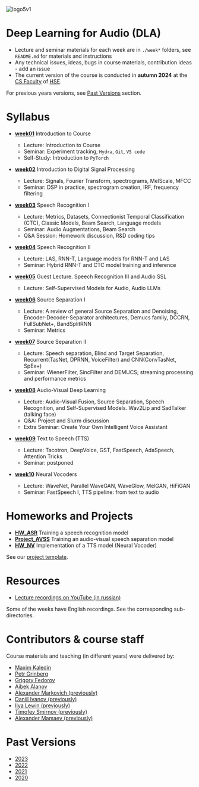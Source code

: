 ![logo5v1](https://user-images.githubusercontent.com/20357655/104316876-2be04600-54ee-11eb-93ed-f9835fde1527.jpg)

# Deep Learning for Audio (DLA)

- Lecture and seminar materials for each week are in `./week*` folders, see `README.md` for materials and instructions
- Any technical issues, ideas, bugs in course materials, contribution ideas - add an issue
- The current version of the course is conducted in **autumn 2024** at the [CS Faculty](https://cs.hse.ru/en/) of [HSE](https://www.hse.ru/en/).

For previous years versions, see [Past Versions](#past-versions) section.

# Syllabus

- [**week01**](./week01) Introduction to Course

  - Lecture: Introduction to Course
  - Seminar: Experiment tracking, `Hydra`, `Git`, `VS code`
  - Self-Study: Introduction to `PyTorch`

- [**week02**](./week02) Introduction to Digital Signal Processing

  - Lecture: Signals, Fourier Transform, spectrograms, MelScale, MFCC
  - Seminar: DSP in practice, spectrogram creation, IRF, frequency filtering

- [**week03**](./week03) Speech Recognition I

  - Lecture: Metrics, Datasets, Connectionist Temporal Classification (CTC), Classic Models, Beam Search, Language models
  - Seminar: Audio Augmentations, Beam Search
  - Q&A Session: Homework discussion, R&D coding tips

- [**week04**](./week04) Speech Recognition II

  - Lecture: LAS, RNN-T, Language models for RNN-T and LAS
  - Seminar: Hybrid RNN-T and CTC model training and inference

- [**week05**](./week05) Guest Lecture. Speech Recognition III and Audio SSL

  - Lecture: Self-Supervised Models for Audio, Audio LLMs

- [**week06**](./week06) Source Separation I

  - Lecture: A review of general Source Separation and Denoising, Encoder-Decoder-Separator architectures, Demucs family, DCCRN, FullSubNet+, BandSplitRNN
  - Seminar: Metrics

- [**week07**](./week07) Source Separation II

  - Lecture: Speech separation, Blind and Target Separation, Recurrent(TasNet, DPRNN, VoiceFilter) and CNN(ConvTasNet, SpEx+)
  - Seminar: WienerFilter, SincFilter and DEMUCS; streaming processing and performance metrics

- [**week08**](./week08) Audio-Visual Deep Learning

  - Lecture: Audio-Visual Fusion, Source Separation, Speech Recognition, and Self-Supervised Models. Wav2Lip and SadTalker (talking face)
  - Q&A: Project and Slurm discussion
  - Extra Seminar: Create Your Own Intelligent Voice Assistant

- [**week09**](./week09) Text to Speech (TTS)

  - Lecture: Tacotron, DeepVoice, GST, FastSpeech, AdaSpeech, Attention Tricks
  - Seminar: postponed

- [**week10**](./week10) Neural Vocoders

  - Lecture: WaveNet, Parallel WaveGAN, WaveGlow, MelGAN, HiFiGAN
  - Seminar: FastSpeech I, TTS pipeline: from text to audio

<!-- - [**week11**](./week11) Voice Conversion

  - Lecture: Disentanglement & Direct based methods
  - Seminar: TorchScript, HiFi-VC

 - [**week12**](./week12) Voice Biometry I

  - Lecture: Introduction. CMs for synthesized speech detection (LCNN, RawNet2, AASIST). GNNs
  - Seminar: ASVspoof, Sinc-layer, GNN

- [**week13**](./week13) Voice Biometry II

  - Lecture: CMs for replay attack detection. ASV systems. SASV systems. Streaming
  - Seminar: -

- [**week14**](./week14) Diffusion Models for Audio Generation

  - Lecture, part 1: Introduction to diffusion models from two perspectives: score matching and latent probabilistic models.
  - Lecture, part2: Diffusion models for audio synthesis and tts. WaveGrad, DiffWave, GradTTS

-->

# Homeworks and Projects

- [**HW_ASR**](./hw1_asr) Training a speech recognition model
- [**Project_AVSS**](./project_avss) Training an audio-visual speech separation model
- [**HW_NV**](./hw3_nv) Implementation of a TTS model (Neural Vocoder)
<!--
  -->

See our [project template](https://github.com/Blinorot/pytorch_project_template).

# Resources

- [Lecture recordings on YouTube (in russian)](https://youtube.com/playlist?list=PLYG3WHDP5CWVRxLjXZbllqIQTWY_QjKmz)

Some of the weeks have English recordings. See the corresponding sub-directories.

# Contributors & course staff

Course materials and teaching (in different years) were delivered by:

- [Maxim Kaledin](https://t.me/XuMuK_MK)
- [Petr Grinberg](https://t.me/Blinorot)
- [Grigory Fedorov](https://t.me/fedorovgv)
- [Aibek Alanov](https://t.me/aibrain)
- [Alexander Markovich (previously)](https://t.me/markovka17)
- [Daniil Ivanov (previously)](https://t.me/the_longest_id_in_the_world)
- [Ilya Lewin (previously)](https://t.me/levensons)
- [Timofey Smirnov (previously)](https://t.me/timothyxp)
- [Alexander Mamaev (previously)](https://t.me/alxmamaev)

# Past Versions

- [2023](https://github.com/markovka17/dla/tree/2023)
- [2022](https://github.com/markovka17/dla/tree/2022)
- [2021](https://github.com/markovka17/dla/tree/2021)
- [2020](https://github.com/markovka17/dla/tree/2020)
